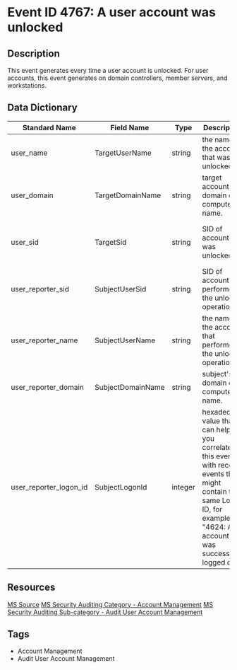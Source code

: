 # Event ID 4767: A user account was unlocked

## Description
This event generates every time a user account is unlocked. For user accounts, this event generates on domain controllers, member servers, and workstations.

## Data Dictionary
|Standard Name|Field Name|Type|Description|Sample Value|
|---|---|---|---|---|
|user_name|TargetUserName|string|the name of the account that was unlocked.|Auditor|
|user_domain|TargetDomainName|string|target account's domain or computer name.|CONTOSO|
|user_sid|TargetSid|string|SID of account that was unlocked.|S-1-5-21-3457937927-2839227994-823803824-2104|
|user_reporter_sid|SubjectUserSid|string|SID of account that performed the unlock operation.|S-1-5-21-3457937927-2839227994-823803824-1104|
|user_reporter_name|SubjectUserName|string|the name of the account that performed the unlock operation.|dadmin|
|user_reporter_domain|SubjectDomainName|string|subject's domain or computer name.|CONTOSO|
|user_reporter_logon_id|SubjectLogonId|integer|hexadecimal value that can help you correlate this event with recent events that might contain the same Logon ID, for example, "4624: An account was successfully logged on."|0x30d5f|

## Resources
[MS Source](https://github.com/MicrosoftDocs/windows-itpro-docs/blob/master/windows/security/threat-protection/auditing/event-4767.md)
[MS Security Auditing Category - Account Management](https://docs.microsoft.com/en-us/windows/security/threat-protection/auditing/advanced-security-audit-policy-settings#account-management)
[MS Security Auditing Sub-category - Audit User Account Management](https://github.com/MicrosoftDocs/windows-itpro-docs/tree/master/windows/security/threat-protection/auditing/audit-user-account-management.md)

## Tags
* Account Management
* Audit User Account Management